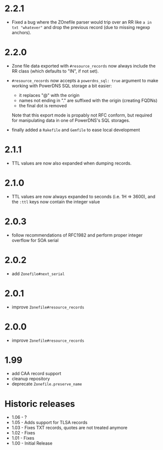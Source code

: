 # 2.2.1

- Fixed a bug where the ZOnefile parser would trip over an RR like
  `a in txt "whatever"` and drop the previous record (due to missing
  regexp anchors).

# 2.2.0

- Zone file data exported with `#resource_records` now always include
  the RR class (which defaults to "IN", if not set).
- `#resource_records` now accepts a `powerdns_sql: true` argument to
  make working with PowerDNS SQL storage a bit easier:

  - it replaces "@" with the origin
  - names not ending in "." are suffixed with the origin (creating FQDNs)
  - the final dot is removed

  Note that this export mode is propably not RFC conform, but required
  for manipulating data in one of PowerDNS's SQL storages.
- finally added a `Rakefile` and `Gemfile` to ease local development


# 2.1.1

- TTL values are now also expanded when dumping records.

# 2.1.0

- TTL values are now always expanded to seconds (i.e. 1H => 3600),
  and the `:ttl` keys now contain the integer value

# 2.0.3

- follow recommendations of RFC1982 and perform proper
  integer overflow for SOA serial

# 2.0.2

- add `Zonefile#next_serial`

# 2.0.1

- improve `Zonefile#resource_records`

# 2.0.0

- improve `Zonefile#resource_records`

# 1.99

- add CAA record support
- cleanup repository
- deprecate `Zonefile.preserve_name`

# Historic releases

- 1.06 - ?
- 1.05 - Adds support for TLSA records
- 1.03 - Fixes TXT records, quotes are not treated anymore
- 1.02 - Fixes
- 1.01 - Fixes
- 1.00 - Initial Release
